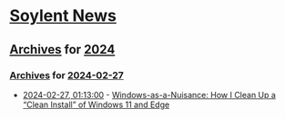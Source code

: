 # [Soylent News](../../../README.md)

## [Archives](../../index.md) for [2024](../index.md)

### [Archives](../../index.md) for [2024-02-27](index.md)

* [2024-02-27, 01:13:00](https://soylentnews.org/article.pl?sid=24/02/25/1544206&from=rss) - [Windows-as-a-Nuisance: How I Clean Up a “Clean Install” of Windows 11 and Edge](https://soylentnews.org/article.pl?sid=24/02/25/1544206&from=rss)
